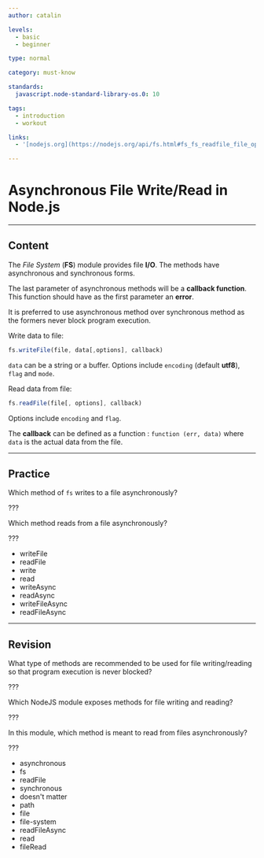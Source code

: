 ```yaml
---
author: catalin

levels:
  - basic
  - beginner

type: normal

category: must-know

standards:
  javascript.node-standard-library-os.0: 10

tags:
  - introduction
  - workout

links:
  - '[nodejs.org](https://nodejs.org/api/fs.html#fs_fs_readfile_file_options_callback){website}'

---
```

# Asynchronous File Write/Read in Node.js

---
## Content

The *File System* (**FS**) module provides file **I/O**. The methods have asynchronous and synchronous forms.

The last parameter of asynchronous methods will be a **callback function**. This function should have as the first parameter an **error**.

It is preferred to use asynchronous method over synchronous method as the formers never block program execution.

Write data to file:

```javascript
fs.writeFile(file, data[,options], callback)
```

`data` can be a string or a buffer. Options include `encoding` (default **utf8**), `flag` and `mode`.

Read data from file:

```javascript
fs.readFile(file[, options], callback)
```

Options include `encoding` and `flag`.

The **callback** can be defined as a function : `function (err, data)` where `data` is the actual data from the file.

---
## Practice

Which method of `fs` writes to a file asynchronously?

???

Which method reads from a file asynchronously?

???

* writeFile
* readFile
* write
* read
* writeAsync
* readAsync
* writeFileAsync
* readFileAsync

---
## Revision

What type of methods are recommended to be used for file writing/reading so that program execution is never blocked?

???

Which NodeJS module exposes methods for file writing and reading?

???

In this module, which method is meant to read from files asynchronously?

???

* asynchronous
* fs
* readFile
* synchronous
* doesn't matter
* path
* file
* file-system
* readFileAsync
* read
* fileRead
 
